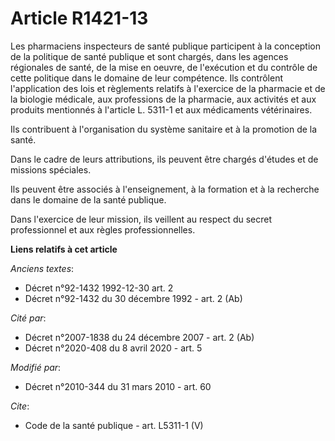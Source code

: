 # Article R1421-13

Les pharmaciens inspecteurs de santé publique participent à la conception de la politique de santé publique et sont chargés,
dans les agences régionales de santé, de la mise en oeuvre, de l'exécution et du contrôle de cette politique dans le domaine
de leur compétence. Ils contrôlent l'application des lois et règlements relatifs à l'exercice de la pharmacie et de la
biologie médicale, aux professions de la pharmacie, aux activités et aux produits mentionnés à l'article L. 5311-1 et aux
médicaments vétérinaires. 

Ils contribuent à l'organisation du système sanitaire et à la promotion de la santé. 

Dans le cadre de leurs attributions, ils peuvent être chargés d'études et de missions spéciales. 

Ils peuvent être associés à l'enseignement, à la formation et à la recherche dans le domaine de la santé publique. 

Dans l'exercice de leur mission, ils veillent au respect du secret professionnel et aux règles professionnelles.

**Liens relatifs à cet article**

_Anciens textes_:

  - Décret n°92-1432 1992-12-30 art. 2
  - Décret n°92-1432 du 30 décembre 1992 - art. 2 (Ab)

_Cité par_:

  - Décret n°2007-1838 du 24 décembre 2007 - art. 2 (Ab)
  - Décret n°2020-408 du 8 avril 2020 - art. 5

_Modifié par_:

  - Décret n°2010-344 du 31 mars 2010 - art. 60

_Cite_:

  - Code de la santé publique - art. L5311-1 (V)
